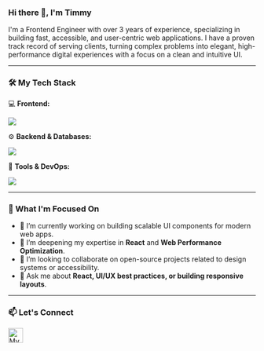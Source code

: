 <h3>Hi there 👋, I'm Timmy</h3>

I'm a Frontend Engineer with over 3 years of experience, specializing in building fast, accessible, and user-centric web applications. I have a proven track record of serving clients, turning complex problems into elegant, high-performance digital experiences with a focus on a clean and intuitive UI.

---

### 🛠️ My Tech Stack

💻 **Frontend:**
<p>
  <a href="https://skillicons.dev">
    <img src="https://skillicons.dev/icons?i=react,js,html,css,tailwind" />
  </a>
</p>

⚙️ **Backend & Databases:**
<p>
  <a href="https://skillicons.dev">
    <img src="https://skillicons.dev/icons?i=nodejs,express,php,mysql" />
  </a>
</p>

🚀 **Tools & DevOps:**
<p>
  <a href="https://skillicons.dev">
    <img src="https://skillicons.dev/icons?i=git,github,figma" />
  </a>
</p>

---

### 🌱 What I'm Focused On

*   🔭 I’m currently working on building scalable UI components for modern web apps.
*   🌱 I’m deepening my expertise in **React** and **Web Performance Optimization**.
*   👯 I’m looking to collaborate on open-source projects related to design systems or accessibility.
*   💬 Ask me about **React, UI/UX best practices, or building responsive layouts**.

---

### 📫 Let's Connect

<p align="left">
  <a href="https://www.linkedin.com/in/oluwatimileyin-oyetola-b63392221/" target="blank">
    <img align="center" src="https://skillicons.dev/icons?i=linkedin" alt="My LinkedIn" height="30" width="30" />
  </a>
  <!-- Add other links like Twitter, etc. if you have them -->
</p>
